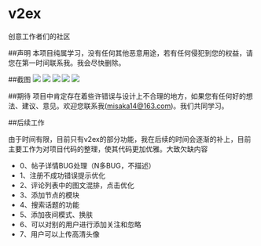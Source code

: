 # v2ex
创意工作者们的社区 

##声明
本项目纯属学习，没有任何其他恶意用途，若有任何侵犯到您的权益，请您在第一时间联系我。我会尽快删除。

##截图
![](http://ww2.sinaimg.cn/bmiddle/699150eagw1f1s9ehqdsqj20ku112jxv.jpg)
![](http://ww1.sinaimg.cn/bmiddle/699150eagw1f1s9eo3iw3j20ku1120u9.jpg)
![](http://ww2.sinaimg.cn/bmiddle/699150eagw1f1s9ek6bbaj20ku112791.jpg)
![](http://ww3.sinaimg.cn/bmiddle/699150eagw1f1s9enq21bj20ku112jx4.jpg)
![](http://ww4.sinaimg.cn/bmiddle/699150eagw1f1s9dsdgp4j20ku112kbq.jpg)

##期待
项目中肯定存在着些许错误与设计上不合理的地方，如果您有任何好的想法、建议、意见。欢迎您联系我(misaka14@163.com)。我们共同学习。

##后续工作

由于时间有限，目前只有v2ex的部分功能，我在后续的时间会逐渐的补上，目前主要工作为对项目代码的整理，使其代码更加优雅。大致欠缺内容

* 0、帖子详情BUG处理（N多BUG，不描述）
* 1、注册不成功错误提示优化
* 2、评论列表中的图文混排，点击优化
* 3、添加节点的模块
* 4、搜索话题的功能
* 5、添加夜间模式、换肤
* 6、可以对别的用户进行添加关注和忽略
* 7、用户可以上传高清头像
